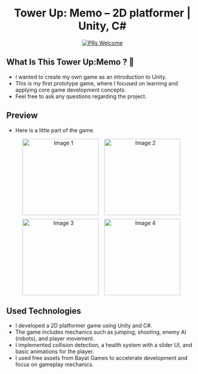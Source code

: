 <div align="center">

# Tower Up: Memo – 2D platformer | Unity, C#
[![PRs Welcome](https://img.shields.io/badge/PRs-welcome-brightgreen.svg?style=flat-square)](http://makeapullrequest.com)<br>


</div>

## What Is This Tower Up:Memo ? 🤔

- I wanted to create my own game as an introduction to Unity.
- This is my first prototype game, where I focused on learning and applying core game development concepts.
- Feel free to ask any questions regarding the project.

## Preview

- Here is a little part of the game.


<div align="center" style="display: grid; grid-template-columns: repeat(2, 1fr); gap: 10px; max-width: 420px; margin: auto;">
  <img src="https://i.imgur.com/9jE1Pu2.png" alt="Image 1" style="width: 200px; aspect-ratio: 1 / 1; object-fit: cover;">
  <img src="https://i.imgur.com/bTmj1t0.png" alt="Image 2" style="width: 200px; aspect-ratio: 1 / 1; object-fit: cover;">
  <img src="https://i.imgur.com/FK8e79e.png" alt="Image 3" style="width: 200px; aspect-ratio: 1 / 1; object-fit: cover;">
  <img src="https://i.imgur.com/Fnmi4Lk.png" alt="Image 4" style="width: 200px; aspect-ratio: 1 / 1; object-fit: cover;">
</div>

## Used Technologies

- I developed a 2D platformer game using Unity and C#.
- The game includes mechanics such as jumping, shooting, enemy AI (robots), and player movement.
- I implemented collision detection, a health system with a slider UI, and basic animations for the player.
- I used free assets from Bayat Games to accelerate development and focus on gameplay mechanics.



